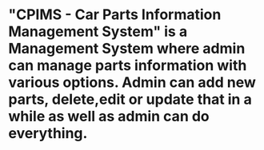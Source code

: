 # "CPIMS - Car Parts Information Management System" is a Management System where admin can manage parts information with various options. Admin can add new parts, delete,edit or update that in a while as well as admin can do everything.